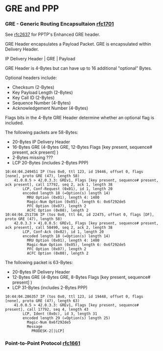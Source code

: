 # GRE and PPP

### GRE - Generic Routing Encapsultaion [rfc1701](https://tools.ietf.org/html/rfc1701)

See [rfc2637](https://tools.ietf.org/html/rfc2637#section-4.1) for PPTP's Enhanced GRE header.

GRE Header encapsulates a Payload Packet.  GRE is encapsulated within Delivery Header.

IP Delivery Header | GRE | Payload

GRE Header is 4-Bytes but can have up to 16 additional "optional" Bytes.

Optional headers include:

 - Checksum (2-Bytes)
 - Key Payload Length (2-Bytes)
 - Key Call ID (2-Bytes)
 - Sequence Number (4-Bytes)
 - Acknowledgement Number (4-Bytes)

Flags bits in the 4-Byte GRE Header determine whether an optional flag is included.

The following packets are 58-Bytes:
 - 20-Bytes IP Delivery Header
 - 16-Bytes GRE (4-Bytes GRE, 12-Bytes Flags [key present, sequence# present, ack present] )
 - 2-Bytes missing ???
 - LCP 20-Bytes (includes 2-Bytes PPP)



```
10:44:04.249451 IP (tos 0x0, ttl 123, id 19446, offset 0, flags [none], proto GRE (47), length 58)
    41.0.0.5 > 42.0.3.3: GREv1, Flags [key present, sequence# present, ack present], call 17792, seq 2, ack 1, length 38
        LCP, Conf-Request (0x01), id 1, length 20
        encoded length 18 (=Option(s) length 14)
          MRU Option (0x01), length 4: 1400
          Magic-Num Option (0x05), length 6: 0x6f292de5
          PFC Option (0x07), length 2
          ACFC Option (0x08), length 2
10:44:04.251736 IP (tos 0x0, ttl 64, id 22475, offset 0, flags [DF], proto GRE (47), length 58)
    42.0.3.3 > 41.0.0.5: GREv1, Flags [key present, sequence# present, ack present], call 58490, seq 2, ack 2, length 38
        LCP, Conf-Ack (0x02), id 1, length 20
        encoded length 18 (=Option(s) length 14)
          MRU Option (0x01), length 4: 1400
          Magic-Num Option (0x05), length 6: 0x6f292de5
          PFC Option (0x07), length 2
          ACFC Option (0x08), length 2
```



The following packet is 63-Bytes:
 - 20-Bytes IP Delivery Header
 - 12-Bytes GRE (4-Bytes GRE, 8-Bytes Flags [key present, sequence# present] )
 - LCP 31-Bytes (includes 2-Bytes PPP)

```
10:44:04.286357 IP (tos 0x0, ttl 123, id 19448, offset 0, flags [none], proto GRE (47), length 63)
    41.0.0.5 > 42.0.3.3: GREv1, Flags [key present, sequence# present], call 17792, seq 4, length 43
        LCP, Ident (0x0c), id 3, length 31
        encoded length 29 (=Option(s) length 25)
          Magic-Num 0x6f292de5
          Message
            PRODESK-2[|LCP]
```

### Point-to-Point Protocol [rfc1661](https://tools.ietf.org/html/rfc1661)
